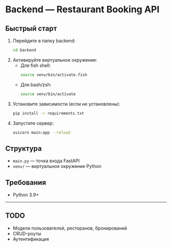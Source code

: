 # Backend — Restaurant Booking API

## Быстрый старт

1. Перейдите в папку backend:
   ```sh
   cd backend
   ```
2. Активируйте виртуальное окружение:
   - Для fish shell:
     ```sh
     source venv/bin/activate.fish
     ```
   - Для bash/zsh:
     ```sh
     source venv/bin/activate
     ```
3. Установите зависимости (если не установлены):
   ```sh
   pip install -r requirements.txt
   ```
4. Запустите сервер:
   ```sh
   uvicorn main:app --reload
   ```

## Структура
- `main.py` — точка входа FastAPI
- `venv/` — виртуальное окружение Python

## Требования
- Python 3.9+

---

## TODO
- Модели пользователей, ресторанов, бронирований
- CRUD-роуты
- Аутентификация 